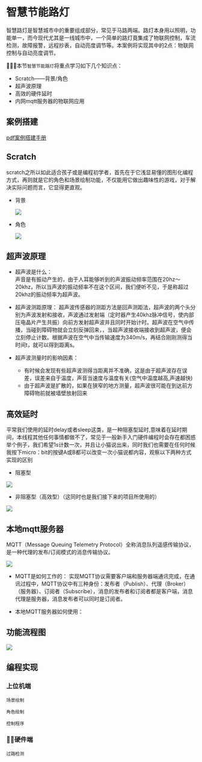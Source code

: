 # 智慧节能路灯 

智慧路灯是智慧城市中的重要组成部分，常见于马路两端。路灯本身用以照明，功能单一，而今现代尤其是一线城市中，一个简单的路灯竟集成了物联网控制，车流检测，故障报警，远程抄表，自动亮度调节等。本案例将实现其中的2点：物联网控制与自动亮度调节。 

本节`智慧节能路灯`将重点学习如下几个知识点：

- Scratch——背景/角色
- 超声波原理
- 高效的硬件延时 
- 内网mqtt服务器的物联网应用


## 案例搭建  

[pdf案例搭建手册](http://kittenbot.oss-cn-shanghai.aliyuncs.com/AIoT/pdf/AIOT-%E6%99%BA%E8%83%BD%E8%B7%AF%E7%81%AF.pdf) 

## Scratch  

scratch之所以如此适合孩子或是编程初学者，首先在于它浅显易懂的图形化编程方式，再则就是它的角色和场景绘制功能，不仅能用它做出趣味性的游戏，对于解决实际问题而言，它显得更直观。

- 背景  

    ![](images/street_g_01.gif) 

- 角色  

    ![](images/street_g_02.gif) 

## 超声波原理 

- 超声波是什么：  
    声音是有振动产生的，由于人耳能够听到的声波振动频率范围在20hz～20khz，所以当声波的振动频率不在这个区间，我们便听不见，于是称超过20khz的振动频率为超声波。 
    
- 超声波测距原理： 
    超声波传感器的测距方法是回声测距法，超声波的两个头分别为声波发射和接收，声波通过发射端（定时器产生40khz脉冲信号，使内部压电晶片产生共振）向前方发射超声波并且同时开始计时。超声波在空气中传播，当碰到障碍物就会立刻反弹回来，，当超声波接收端接收到超声波，便会立刻停止计数。根据声波在空气中当传输速度为340m/s，再结合刚刚测得当时间t，就可以得到距离s。 

- 超声波测量时的影响因素：
    - 有时候会发现有些超声波测得当距离并不准确，这是由于超声波存在误差，误差来自于温度，声音当速度与温度有关(空气中温度越高,声速越快) 
    - 由于超声波是扩散的，如果在狭窄的地方测量，超声波很可能在到达前方障碍物前就被墙壁放射回来 


## 高效延时 

平常我们使用的延时delay或者sleep这类，是一种阻塞型延时,意味着在延时期间，本线程其他任何事情都做不了，常见于一般新手入门硬件编程时会存在都困惑  
举个例子，我们希望1s计数一次，并且让小猫说出来，同时我们也需要在任何时候我按下micro：bit的按键A或B都可以改变一次小猫说都内容，观察以下两种方式实现的区别 

- 阻塞型  

![](images/clothes_02.png) 

- 非阻塞型（高效型）（这同时也是我们接下来的项目所使用的）

![](images/clothes_03.png) 


## 本地mqtt服务器  

MQTT（Message Queuing Telemetry Protocol）全称消息队列遥感传输协议，是一种代理的发布/订阅模式的消息传输协议。

![](images/street_02.png) 

- MQTT是如何工作的：
    实现MQTT协议需要客户端和服务器端通讯完成，在通讯过程中，MQTT协议中有三种身份：发布者（Publish）、代理（Broker）（服务器）、订阅者（Subscribe），消息的发布者和订阅者都是客户端，消息代理是服务器，消息发布者可以同时是订阅者。

- 本地MQTT服务器如何使用：
    
    

## 功能流程图  

![](images/street_01.jpg)

## 编程实现


### 上位机端 

`场景绘制` 

`角色绘制`  

`控制程序`
 
### 硬件端  

`过路检测`  

